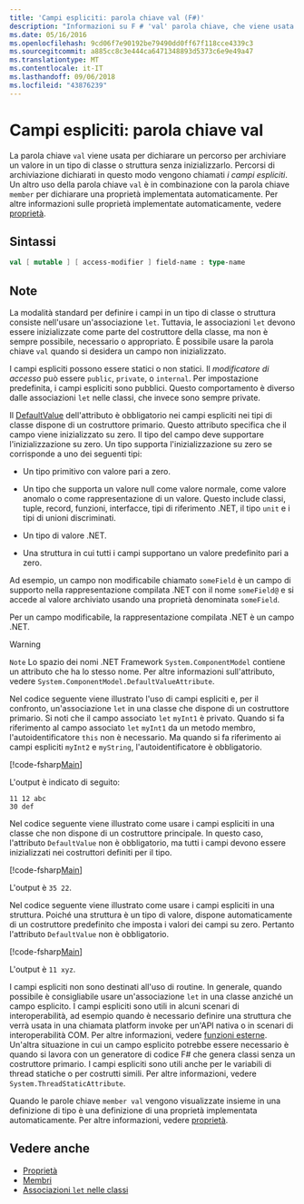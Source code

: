 ```yaml
---
title: 'Campi espliciti: parola chiave val (F#)'
description: "Informazioni su F # 'val' parola chiave, che viene usata per dichiarare un percorso per archiviare un valore in un tipo classe o struttura senza inizializzare il tipo."
ms.date: 05/16/2016
ms.openlocfilehash: 9cd06f7e90192be79490dd0ff67f118cce4339c3
ms.sourcegitcommit: a885cc8c3e444ca6471348893d5373c6e9e49a47
ms.translationtype: MT
ms.contentlocale: it-IT
ms.lasthandoff: 09/06/2018
ms.locfileid: "43876239"
---
```

# <a name="explicit-fields-the-val-keyword"></a>Campi espliciti: parola chiave val

La parola chiave `val` viene usata per dichiarare un percorso per archiviare un valore in un tipo di classe o struttura senza inizializzarlo. Percorsi di archiviazione dichiarati in questo modo vengono chiamati *i campi espliciti*. Un altro uso della parola chiave `val` è in combinazione con la parola chiave `member` per dichiarare una proprietà implementata automaticamente. Per altre informazioni sulle proprietà implementate automaticamente, vedere [proprietà](properties.md).

## <a name="syntax"></a>Sintassi

```fsharp
val [ mutable ] [ access-modifier ] field-name : type-name
```

## <a name="remarks"></a>Note

La modalità standard per definire i campi in un tipo di classe o struttura consiste nell'usare un'associazione `let`. Tuttavia, le associazioni `let` devono essere inizializzate come parte del costruttore della classe, ma non è sempre possibile, necessario o appropriato. È possibile usare la parola chiave `val` quando si desidera un campo non inizializzato.

I campi espliciti possono essere statici o non statici. Il *modificatore di accesso* può essere `public`, `private`, o `internal`. Per impostazione predefinita, i campi espliciti sono pubblici. Questo comportamento è diverso dalle associazioni `let` nelle classi, che invece sono sempre private.

Il [DefaultValue](https://msdn.microsoft.com/library/a3a3307b-8c05-441e-b109-245511614d58) dell'attributo è obbligatorio nei campi espliciti nei tipi di classe dispone di un costruttore primario. Questo attributo specifica che il campo viene inizializzato su zero. Il tipo del campo deve supportare l'inizializzazione su zero. Un tipo supporta l'inizializzazione su zero se corrisponde a uno dei seguenti tipi:

- Un tipo primitivo con valore pari a zero.

- Un tipo che supporta un valore null come valore normale, come valore anomalo o come rappresentazione di un valore. Questo include classi, tuple, record, funzioni, interfacce, tipi di riferimento .NET, il tipo `unit` e i tipi di unioni discriminati.

- Un tipo di valore .NET.

- Una struttura in cui tutti i campi supportano un valore predefinito pari a zero.

Ad esempio, un campo non modificabile chiamato `someField` è un campo di supporto nella rappresentazione compilata .NET con il nome `someField@` e si accede al valore archiviato usando una proprietà denominata `someField`.

Per un campo modificabile, la rappresentazione compilata .NET è un campo .NET.

>[!WARNING]
`Note` Lo spazio dei nomi .NET Framework `System.ComponentModel` contiene un attributo che ha lo stesso nome. Per altre informazioni sull'attributo, vedere `System.ComponentModel.DefaultValueAttribute`.

Nel codice seguente viene illustrato l'uso di campi espliciti e, per il confronto, un'associazione `let` in una classe che dispone di un costruttore primario. Si noti che il campo associato `let` `myInt1` è privato. Quando si fa riferimento al campo associato `let` `myInt1` da un metodo membro, l'autoidentificatore `this` non è necessario. Ma quando si fa riferimento ai campi espliciti `myInt2` e `myString`, l'autoidentificatore è obbligatorio.

[!code-fsharp[Main](../../../../samples/snippets/fsharp/lang-ref-2/snippet6701.fs)]

L'output è indicato di seguito:

```
11 12 abc
30 def
```

Nel codice seguente viene illustrato come usare i campi espliciti in una classe che non dispone di un costruttore principale. In questo caso, l'attributo `DefaultValue` non è obbligatorio, ma tutti i campi devono essere inizializzati nei costruttori definiti per il tipo.

[!code-fsharp[Main](../../../../samples/snippets/fsharp/lang-ref-2/snippet6702.fs)]

L'output è `35 22`.

Nel codice seguente viene illustrato come usare i campi espliciti in una struttura. Poiché una struttura è un tipo di valore, dispone automaticamente di un costruttore predefinito che imposta i valori dei campi su zero. Pertanto l'attributo `DefaultValue` non è obbligatorio.

[!code-fsharp[Main](../../../../samples/snippets/fsharp/lang-ref-2/snippet6703.fs)]

L'output è `11 xyz`.

I campi espliciti non sono destinati all'uso di routine. In generale, quando possibile è consigliabile usare un'associazione `let` in una classe anziché un campo esplicito. I campi espliciti sono utili in alcuni scenari di interoperabilità, ad esempio quando è necessario definire una struttura che verrà usata in una chiamata platform invoke per un'API nativa o in scenari di interoperabilità COM. Per altre informazioni, vedere [funzioni esterne](../functions/external-functions.md). Un'altra situazione in cui un campo esplicito potrebbe essere necessario è quando si lavora con un generatore di codice F# che genera classi senza un costruttore primario. I campi espliciti sono utili anche per le variabili di thread statiche o per costrutti simili. Per altre informazioni, vedere `System.ThreadStaticAttribute`.

Quando le parole chiave `member val` vengono visualizzate insieme in una definizione di tipo è una definizione di una proprietà implementata automaticamente. Per altre informazioni, vedere [proprietà](properties.md).

## <a name="see-also"></a>Vedere anche

- [Proprietà](properties.md)
- [Membri](index.md)
- [Associazioni `let` nelle classi](let-bindings-in-classes.md)
